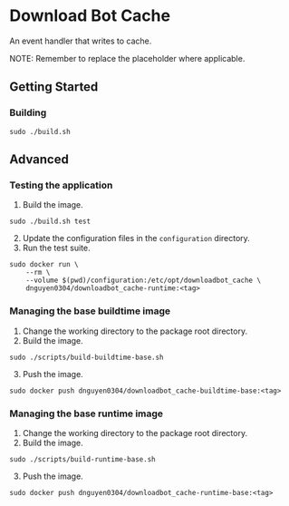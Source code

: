# Download Bot Cache
An event handler that writes to cache.

NOTE: Remember to replace the <tag> placeholder where applicable.

## Getting Started
### Building
```
sudo ./build.sh
```

## Advanced
### Testing the application
1. Build the image.
```
sudo ./build.sh test
```
2. Update the configuration files in the `configuration` directory.
3. Run the test suite.
```
sudo docker run \
    --rm \
    --volume $(pwd)/configuration:/etc/opt/downloadbot_cache \
    dnguyen0304/downloadbot_cache-runtime:<tag>
```

### Managing the base buildtime image
1. Change the working directory to the package root directory.
2. Build the image.
```
sudo ./scripts/build-buildtime-base.sh
```
3. Push the image.
```
sudo docker push dnguyen0304/downloadbot_cache-buildtime-base:<tag>
```

### Managing the base runtime image
1. Change the working directory to the package root directory.
2. Build the image.
```
sudo ./scripts/build-runtime-base.sh
```
3. Push the image.
```
sudo docker push dnguyen0304/downloadbot_cache-runtime-base:<tag>
```
